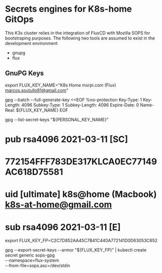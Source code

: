 # Secrets engines for K8s-home GitOps

This K3s cluster relies in the integration of FluxCD with Mozilla SOPS for bootstraping purposes. The following two tools are assumed to exist in the development environment

- gnupg
- flux

## GnuPG Keys

export FLUX_KEY_NAME="K8s Home msrpi.com (Flux) <marcos.soutullo91@gmail.com>"

gpg --batch --full-generate-key <<EOF
%no-protection
Key-Type: 1
Key-Length: 4096
Subkey-Type: 1
Subkey-Length: 4096
Expire-Date: 0
Name-Real: ${FLUX_KEY_NAME}
EOF

gpg --list-secret-keys "${PERSONAL_KEY_NAME}"
# pub   rsa4096 2021-03-11 [SC]
#       772154FFF783DE317KLCA0EC77149AC618D75581
# uid           [ultimate] k8s@home (Macbook) <k8s-at-home@gmail.com>
# sub   rsa4096 2021-03-11 [E]

export FLUX_KEY_FP=C2C7D852AA45C7B41C440A772141D0D63053C652

gpg --export-secret-keys --armor "${FLUX_KEY_FP}" |
kubectl create secret generic sops-gpg \
--namespace=flux-system \
--from-file=sops.asc=/dev/stdin

